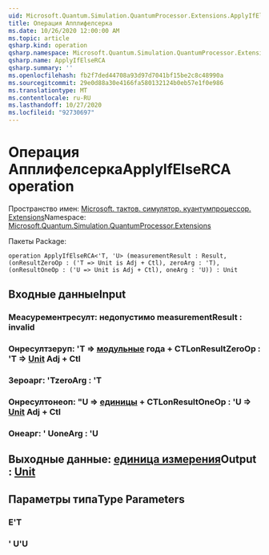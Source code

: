 ```yaml
---
uid: Microsoft.Quantum.Simulation.QuantumProcessor.Extensions.ApplyIfElseRCA
title: Операция Апплифелсерка
ms.date: 10/26/2020 12:00:00 AM
ms.topic: article
qsharp.kind: operation
qsharp.namespace: Microsoft.Quantum.Simulation.QuantumProcessor.Extensions
qsharp.name: ApplyIfElseRCA
qsharp.summary: ''
ms.openlocfilehash: fb2f7ded44708a93d97d7041bf15be2c8c48990a
ms.sourcegitcommit: 29e0d88a30e4166fa580132124b0eb57e1f0e986
ms.translationtype: MT
ms.contentlocale: ru-RU
ms.lasthandoff: 10/27/2020
ms.locfileid: "92730697"
---
```

# <a name="applyifelserca-operation"></a><span data-ttu-id="b9668-102">Операция Апплифелсерка</span><span class="sxs-lookup"><span data-stu-id="b9668-102">ApplyIfElseRCA operation</span></span>

<span data-ttu-id="b9668-103">Пространство имен: [Microsoft. тактов. симулятор. куантумпроцессор. Extensions](xref:Microsoft.Quantum.Simulation.QuantumProcessor.Extensions)</span><span class="sxs-lookup"><span data-stu-id="b9668-103">Namespace: [Microsoft.Quantum.Simulation.QuantumProcessor.Extensions](xref:Microsoft.Quantum.Simulation.QuantumProcessor.Extensions)</span></span>

<span data-ttu-id="b9668-104">Пакеты [](https://nuget.org/packages/)</span><span class="sxs-lookup"><span data-stu-id="b9668-104">Package: [](https://nuget.org/packages/)</span></span>




```qsharp
operation ApplyIfElseRCA<'T, 'U> (measurementResult : Result, (onResultZeroOp : ('T => Unit is Adj + Ctl), zeroArg : 'T), (onResultOneOp : ('U => Unit is Adj + Ctl), oneArg : 'U)) : Unit
```


## <a name="input"></a><span data-ttu-id="b9668-105">Входные данные</span><span class="sxs-lookup"><span data-stu-id="b9668-105">Input</span></span>

### <a name="measurementresult--__invalidresult__"></a><span data-ttu-id="b9668-106">Меасурементресулт: __недопустимо <Result>__</span><span class="sxs-lookup"><span data-stu-id="b9668-106">measurementResult : __invalid<Result>__</span></span>




### <a name="onresultzeroop--t--unit-adj--ctl"></a><span data-ttu-id="b9668-107">Онресултзеруп: 'T => [модульные](xref:microsoft.quantum.lang-ref.unit) года + CTL</span><span class="sxs-lookup"><span data-stu-id="b9668-107">onResultZeroOp : 'T => [Unit](xref:microsoft.quantum.lang-ref.unit) Adj + Ctl</span></span>




### <a name="zeroarg--t"></a><span data-ttu-id="b9668-108">Зероарг: 'T</span><span class="sxs-lookup"><span data-stu-id="b9668-108">zeroArg : 'T</span></span>




### <a name="onresultoneop--u--unit-adj--ctl"></a><span data-ttu-id="b9668-109">Онресултонеоп: "U => [единицы](xref:microsoft.quantum.lang-ref.unit) + CTL</span><span class="sxs-lookup"><span data-stu-id="b9668-109">onResultOneOp : 'U => [Unit](xref:microsoft.quantum.lang-ref.unit) Adj + Ctl</span></span>




### <a name="onearg--u"></a><span data-ttu-id="b9668-110">Онеарг: ' U</span><span class="sxs-lookup"><span data-stu-id="b9668-110">oneArg : 'U</span></span>





## <a name="output--unit"></a><span data-ttu-id="b9668-111">Выходные данные: [единица измерения](xref:microsoft.quantum.lang-ref.unit)</span><span class="sxs-lookup"><span data-stu-id="b9668-111">Output : [Unit](xref:microsoft.quantum.lang-ref.unit)</span></span>



## <a name="type-parameters"></a><span data-ttu-id="b9668-112">Параметры типа</span><span class="sxs-lookup"><span data-stu-id="b9668-112">Type Parameters</span></span>

### <a name="t"></a><span data-ttu-id="b9668-113">Е</span><span class="sxs-lookup"><span data-stu-id="b9668-113">'T</span></span>


### <a name="u"></a><span data-ttu-id="b9668-114">' U</span><span class="sxs-lookup"><span data-stu-id="b9668-114">'U</span></span>

